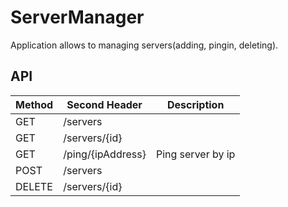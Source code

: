 # ServerManager
Application allows to managing servers(adding, pingin, deleting).

## API
| Method  | Second Header | Description |
| ------------- | ------------- | ------------- 
| GET  | /servers  | |
| GET  | /servers/{id} | |
| GET  | /ping/{ipAddress}  | Ping server by ip |
| POST  | /servers  | |
| DELETE  | /servers/{id}  | |
